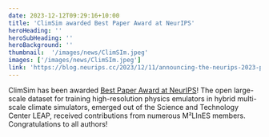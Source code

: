 ```yaml
---
date: 2023-12-12T09:29:16+10:00
title: 'ClimSim awarded Best Paper Award at NeurIPS'
heroHeading: ''
heroSubHeading: ''
heroBackground: ''
thumbnail:  '/images/news/ClimSIm.jpeg'
images: ['/images/news/ClimSIm.jpeg']
link: 'https://blog.neurips.cc/2023/12/11/announcing-the-neurips-2023-paper-awards/?=&linkId=1000002307930799'
---
```


ClimSim has been awarded [Best Paper Award at NeurIPS](https://blog.neurips.cc/2023/12/11/announcing-the-neurips-2023-paper-awards/?=&linkId=100000230793079)! The open large-scale dataset for training high-resolution physics emulators in hybrid multi-scale climate simulators,  emerged out of the Science and Technology Center LEAP, 
received contributions from numerous M²LInES members. Congratulations to all authors! 